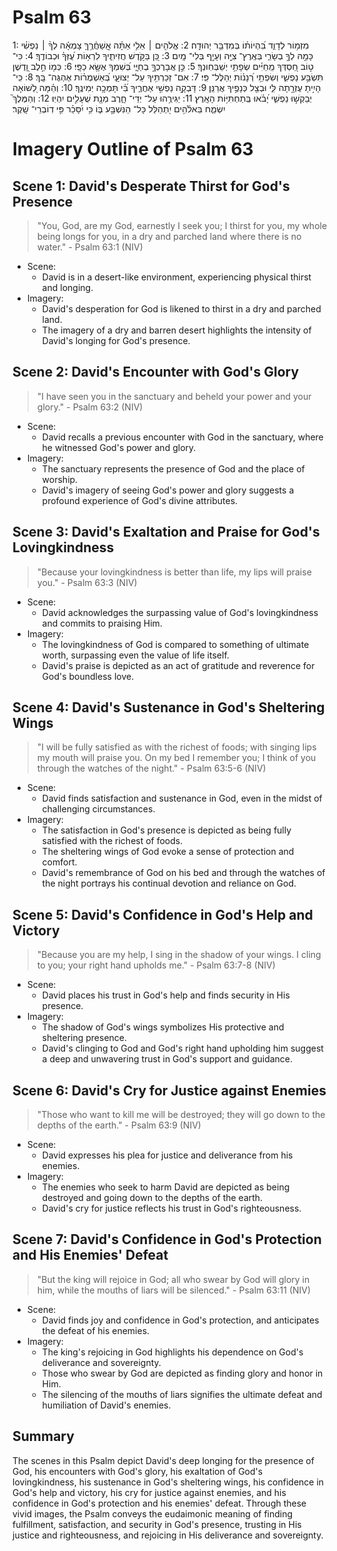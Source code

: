 # Psalm 63
1: מִזְמ֥וֹר לְדָוִ֑ד בִּ֝הְיוֹת֗וֹ בְּמִדְבַּ֥ר יְהוּדָֽה׃
2: אֱלֹהִ֤ים ׀ אֵלִ֥י אַתָּ֗ה אֲֽשַׁחֲ֫רֶ֥ךָּ צָמְאָ֬ה לְךָ֨ ׀ נַפְשִׁ֗י כָּמַ֣הּ לְךָ֣ בְשָׂרִ֑י בְּאֶֽרֶץ־ צִיָּ֖ה וְעָיֵ֣ף בְּלִי־ מָֽיִם׃
3: כֵּ֭ן בַּקֹּ֣דֶשׁ חֲזִיתִ֑יךָ לִרְא֥וֹת עֻ֝זְּךָ֗ וּכְבוֹדֶֽךָ׃
4: כִּי־ ט֣וֹב חַ֭סְדְּךָ מֵֽחַיִּ֗ים שְׂפָתַ֥י יְשַׁבְּחֽוּנְךָ׃
5: כֵּ֣ן אֲבָרֶכְךָ֣ בְחַיָּ֑י בְּ֝שִׁמְךָ אֶשָּׂ֥א כַפָּֽי׃
6: כְּמ֤וֹ חֵ֣לֶב וָ֭דֶשֶׁן תִּשְׂבַּ֣ע נַפְשִׁ֑י וְשִׂפְתֵ֥י רְ֝נָנ֗וֹת יְהַלֶּל־ פִּֽי׃
7: אִם־ זְכַרְתִּ֥יךָ עַל־ יְצוּעָ֑י בְּ֝אַשְׁמֻר֗וֹת אֶהְגֶּה־ בָּֽךְ׃
8: כִּֽי־ הָיִ֣יתָ עֶזְרָ֣תָה לִּ֑י וּבְצֵ֖ל כְּנָפֶ֣יךָ אֲרַנֵּֽן׃
9: דָּבְקָ֣ה נַפְשִׁ֣י אַחֲרֶ֑יךָ בִּ֝֗י תָּמְכָ֥ה יְמִינֶֽךָ׃
10: וְהֵ֗מָּה לְ֭שׁוֹאָה יְבַקְשׁ֣וּ נַפְשִׁ֑י יָ֝בֹ֗אוּ בְּֽתַחְתִּיּ֥וֹת הָאָֽרֶץ׃
11: יַגִּירֻ֥הוּ עַל־ יְדֵי־ חָ֑רֶב מְנָ֖ת שֻׁעָלִ֣ים יִהְיֽוּ׃
12: וְהַמֶּלֶךְ֮ יִשְׂמַ֪ח בֵּאלֹ֫הִ֥ים יִ֭תְהַלֵּל כָּל־ הַנִּשְׁבָּ֣ע בּ֑וֹ כִּ֥י יִ֝סָּכֵ֗ר פִּ֣י דֽוֹבְרֵי־ שָֽׁקֶר׃

# Imagery Outline of Psalm 63

## Scene 1: David's Desperate Thirst for God's Presence

> "You, God, are my God, earnestly I seek you; I thirst for you, my whole being longs for you, in a dry and parched land where there is no water." - Psalm 63:1 (NIV)

- Scene:
  - David is in a desert-like environment, experiencing physical thirst and longing.
- Imagery:
  - David's desperation for God is likened to thirst in a dry and parched land.
  - The imagery of a dry and barren desert highlights the intensity of David's longing for God's presence.

## Scene 2: David's Encounter with God's Glory

> "I have seen you in the sanctuary and beheld your power and your glory." - Psalm 63:2 (NIV)

- Scene:
  - David recalls a previous encounter with God in the sanctuary, where he witnessed God's power and glory.
- Imagery:
  - The sanctuary represents the presence of God and the place of worship.
  - David's imagery of seeing God's power and glory suggests a profound experience of God's divine attributes.

## Scene 3: David's Exaltation and Praise for God's Lovingkindness

> "Because your lovingkindness is better than life, my lips will praise you." - Psalm 63:3 (NIV)

- Scene:
  - David acknowledges the surpassing value of God's lovingkindness and commits to praising Him.
- Imagery:
  - The lovingkindness of God is compared to something of ultimate worth, surpassing even the value of life itself.
  - David's praise is depicted as an act of gratitude and reverence for God's boundless love.

## Scene 4: David's Sustenance in God's Sheltering Wings

> "I will be fully satisfied as with the richest of foods; with singing lips my mouth will praise you. On my bed I remember you; I think of you through the watches of the night." - Psalm 63:5-6 (NIV)

- Scene:
  - David finds satisfaction and sustenance in God, even in the midst of challenging circumstances.
- Imagery:
  - The satisfaction in God's presence is depicted as being fully satisfied with the richest of foods.
  - The sheltering wings of God evoke a sense of protection and comfort.
  - David's remembrance of God on his bed and through the watches of the night portrays his continual devotion and reliance on God.

## Scene 5: David's Confidence in God's Help and Victory

> "Because you are my help, I sing in the shadow of your wings. I cling to you; your right hand upholds me." - Psalm 63:7-8 (NIV)

- Scene:
  - David places his trust in God's help and finds security in His presence.
- Imagery:
  - The shadow of God's wings symbolizes His protective and sheltering presence.
  - David's clinging to God and God's right hand upholding him suggest a deep and unwavering trust in God's support and guidance.

## Scene 6: David's Cry for Justice against Enemies

> "Those who want to kill me will be destroyed; they will go down to the depths of the earth." - Psalm 63:9 (NIV)

- Scene:
  - David expresses his plea for justice and deliverance from his enemies.
- Imagery:
  - The enemies who seek to harm David are depicted as being destroyed and going down to the depths of the earth.
  - David's cry for justice reflects his trust in God's righteousness.

## Scene 7: David's Confidence in God's Protection and His Enemies' Defeat

> "But the king will rejoice in God; all who swear by God will glory in him, while the mouths of liars will be silenced." - Psalm 63:11 (NIV)

- Scene:
  - David finds joy and confidence in God's protection, and anticipates the defeat of his enemies.
- Imagery:
  - The king's rejoicing in God highlights his dependence on God's deliverance and sovereignty.
  - Those who swear by God are depicted as finding glory and honor in Him.
  - The silencing of the mouths of liars signifies the ultimate defeat and humiliation of David's enemies.

## Summary

The scenes in this Psalm depict David's deep longing for the presence of God, his encounters with God's glory, his exaltation of God's lovingkindness, his sustenance in God's sheltering wings, his confidence in God's help and victory, his cry for justice against enemies, and his confidence in God's protection and his enemies' defeat. Through these vivid images, the Psalm conveys the eudaimonic meaning of finding fulfillment, satisfaction, and security in God's presence, trusting in His justice and righteousness, and rejoicing in His deliverance and sovereignty.